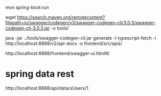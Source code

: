 mvn spring-boot:run

wget https://search.maven.org/remotecontent?filepath=io/swagger/codegen/v3/swagger-codegen-cli/3.0.3/swagger-codegen-cli-3.0.3.jar -o tools/

java -jar ../tools/swagger-codegen-cli.jar generate -l typescript-fetch -i http://localhost:8888/v2/api-docs -o frontend/src/apis/


http://localhost:8888/frontend/swagger-ui.html#/

# spring data rest 
http://localhost:8888/api/data/xUsers/1